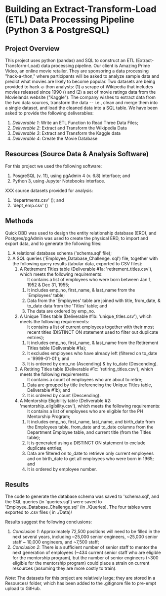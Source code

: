 # Building an Extract-Transform-Load (ETL) Data Processing Pipeline (Python 3 & PostgreSQL)

## Project Overview
This project uses python (pandas) and SQL to construct an ETL (Extract-Transform-Load) data processing pipeline. Our client is Amazing Prime Video, an online movie retailer. They are sponsoring a data processing "hack-a-thon," where participants will be asked to analyze sample data and predict what movies are likely to become popular. Two datasets are being provided to hack-a-thon analysts: (1) a scrape of Wikipedia that includes movies released since 1990 () and (2) a set of movie ratings data from the Movielands website ("Kaggle"). The company wishes to extract data from the two data sources, transform the data -- i.e., clean and merge them into a single dataset, and load the cleaned data into a SQL table. We have been asked to provide the following deliverables:
	<ol>
	<li> *Deliverable 1*: Write an ETL Function to Read Three Data Files;
	<li> *Deliverable 2*: Extract and Transform the Wikipedia Data
	<li> *Deliverable 3*: Extract and Transform the Kaggle data
	<li> *Deliverable 4*: Create the Movie Database
	</ol>

## Resources (Source Data & Analysis Software)
For this project we used the following software:
	<ol>
	<li> PosgreSQL (v. 11), using pgAdmin 4 (v. 6.8) interface; and
    <li> Python 3, using Jupyter Notebooks interface.
	</ol> 

XXX source datasets provided for analysis:
    	<ol>
		<li> 'departments.csv' (); and
        <li> 'dept_emp.csv' ()
		</ol>
	</ol>


## Methods
Quick DBD was used to design the entity relationship database (ERD), and Postgres/pgAdmin was used to create the physical ERD, to import and export data, and to generate the following files:
	<ol>
	<li> A relational database schema ('schema.sql' file);
	<li> A SQL queries ('Employee_Database_Challenge. sql') file, together with the following query results (tabular data, exported to CSV files):
    	<ol>
		<li> A Retirement Titles table (Deliverable #1a: 'retirement_titles.csv'), which meets the following requirements: 
		    <ol> It contains a list of employees who were born between Jan 1, 1952 & Dec 31, 1955;
		    <li> It includes emp_no, first_name, & last_name from the 'Employees' table;
		    <li> Data from the 'Employees' table are joined with title, from_date, & to_date data from the 'Titles' table; and
		    <li> The data are ordered by emp_no.
			</ol> 
		<li> A Unique Titles table (Deliverable #1b: 'unique_titles.csv'), which meets the following requirements: 
		    <ol> It contains a list of current employees together with their most recent titles (DISTINCT ON statement used to filter out duplicate entries);
		    <li> It includes emp_no, first_name, & last_name from the Retirement Titles table (Deliverable #1a);
		    <li> It excludes employees who have already left (filtered on to_date = '9999-01-01'); and
		    <li> It is ordered by emp_no (Ascending) & by to_date (Descending).
			</ol> 
		<li> A Retiring Titles table (Deliverable #1c: 'retiring_titles.csv'), which meets the following requirements: 
		    <ol> It contains a count of employees who are about to retire;
		    <li> Data are grouped by title (referencing the Unique Titles table, Deliverable #1b); and
		    <li> It is ordered by count (Descending).
			</ol> 
		<li> A Mentorship Eligibility table (Deliverable #2: 'mentorship_eligibility.csv'), which meets the following requirements: 
		    <ol> It contains a list of employees who are eligible for the PH Mentorship Program;
		    <li> It includes emp_no, first_name, last_name, and birth_date from the Employees table, from_date and to_date columns from the Department Employee table, and current title (from the Titles table);
		    <li> It is generated using a DISTINCT ON statement to exclude duplicate entries;
		    <li> Data are filtered on to_date to retrieve only current employees and on birth_date to get all employees who were born in 1965; and
		    <li> It is ordered by employee number.
			</ol> 
		</ol>
	</ol>


## Results
The code to generate the database schema was saved to 'schema.sql', and the SQL queries (in 'queries.sql') were saved to 'Employee_Database_Challenge.sql' (in ./Queries). The four tables were exported to .csv files ( in ./Data)/

Results suggest the following conclusions:
	<ol>
	<li> *Conclusion 1*: Approximately 72,500 positions will need to be filled in the next several years, including ~25,000 senior engineers, ~25,000 senior staff ~ 10,000 engineers, and ~7,500 staff;	
	<li> *Conclusion 2*: There is a sufficient number of senior staff to mentor the next generation of employees (~434 current senior staff who are eligible for the mentorship program), but the number of senior engineers (~300 eligible for the mentorship program) could place a strain on current resources (assuming they are more costly to train).
	</ol>

*Note*: The datasets for this project are relatively large; they are stored in a Resources/ folder, which has been added to the .gitignore file to pre-empt upload to GitHub.